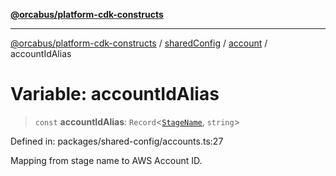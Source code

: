 [**@orcabus/platform-cdk-constructs**](../../../../../../README.md)

***

[@orcabus/platform-cdk-constructs](../../../../../../README.md) / [sharedConfig](../../../README.md) / [account](../README.md) / accountIdAlias

# Variable: accountIdAlias

> `const` **accountIdAlias**: `Record`\<[`StageName`](../type-aliases/StageName.md), `string`\>

Defined in: packages/shared-config/accounts.ts:27

Mapping from stage name to AWS Account ID.

